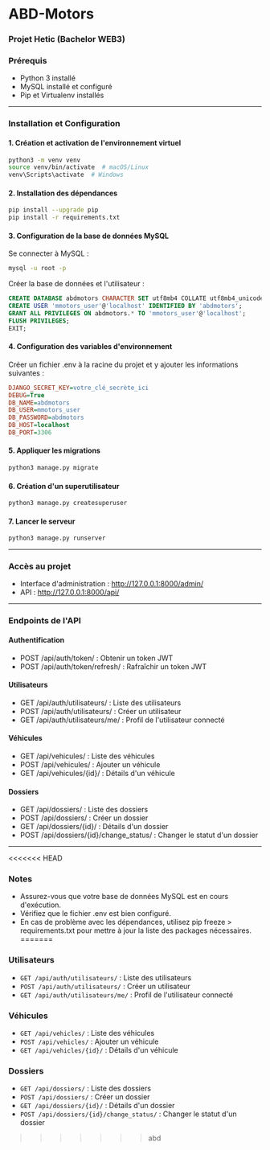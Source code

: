 # ABD-Motors

### Projet Hetic (Bachelor WEB3)

### Prérequis
- Python 3 installé
- MySQL installé et configuré
- Pip et Virtualenv installés

---

### Installation et Configuration

#### 1. Création et activation de l'environnement virtuel
```bash
python3 -m venv venv
source venv/bin/activate  # macOS/Linux
venv\Scripts\activate  # Windows
```

#### 2. Installation des dépendances
```bash
pip install --upgrade pip
pip install -r requirements.txt
```

#### 3. Configuration de la base de données MySQL
Se connecter à MySQL :
```bash
mysql -u root -p
```
Créer la base de données et l'utilisateur :
```sql
CREATE DATABASE abdmotors CHARACTER SET utf8mb4 COLLATE utf8mb4_unicode_ci;
CREATE USER 'mmotors_user'@'localhost' IDENTIFIED BY 'abdmotors';
GRANT ALL PRIVILEGES ON abdmotors.* TO 'mmotors_user'@'localhost';
FLUSH PRIVILEGES;
EXIT;
```

#### 4. Configuration des variables d'environnement
Créer un fichier .env à la racine du projet et y ajouter les informations suivantes :
```ini
DJANGO_SECRET_KEY=votre_clé_secrète_ici
DEBUG=True
DB_NAME=abdmotors
DB_USER=mmotors_user
DB_PASSWORD=abdmotors
DB_HOST=localhost
DB_PORT=3306
```

#### 5. Appliquer les migrations
```bash
python3 manage.py migrate
```

#### 6. Création d'un superutilisateur
```bash
python3 manage.py createsuperuser
```

#### 7. Lancer le serveur
```bash
python3 manage.py runserver
```

---

### Accès au projet
- Interface d'administration : http://127.0.0.1:8000/admin/
- API : http://127.0.0.1:8000/api/
  
---

### Endpoints de l'API
#### Authentification
- POST /api/auth/token/ : Obtenir un token JWT
- POST /api/auth/token/refresh/ : Rafraîchir un token JWT
#### Utilisateurs
- GET /api/auth/utilisateurs/ : Liste des utilisateurs
- POST /api/auth/utilisateurs/ : Créer un utilisateur
- GET /api/auth/utilisateurs/me/ : Profil de l'utilisateur connecté
#### Véhicules
- GET /api/vehicules/ : Liste des véhicules
- POST /api/vehicules/ : Ajouter un véhicule
- GET /api/vehicules/{id}/ : Détails d'un véhicule
#### Dossiers
- GET /api/dossiers/ : Liste des dossiers
- POST /api/dossiers/ : Créer un dossier
- GET /api/dossiers/{id}/ : Détails d'un dossier
- POST /api/dossiers/{id}/change_status/ : Changer le statut d'un dossier

---

<<<<<<< HEAD
### Notes
- Assurez-vous que votre base de données MySQL est en cours d'exécution.
- Vérifiez que le fichier .env est bien configuré.
- En cas de problème avec les dépendances, utilisez pip freeze > requirements.txt pour mettre à jour la liste des packages nécessaires.
=======
### Utilisateurs
- `GET /api/auth/utilisateurs/` : Liste des utilisateurs
- `POST /api/auth/utilisateurs/` : Créer un utilisateur
- `GET /api/auth/utilisateurs/me/` : Profil de l'utilisateur connecté

### Véhicules
- `GET /api/vehicles/` : Liste des véhicules
- `POST /api/vehicles/` : Ajouter un véhicule
- `GET /api/vehicles/{id}/` : Détails d'un véhicule

### Dossiers
- `GET /api/dossiers/` : Liste des dossiers
- `POST /api/dossiers/` : Créer un dossier
- `GET /api/dossiers/{id}/` : Détails d'un dossier
- `POST /api/dossiers/{id}/change_status/` : Changer le statut d'un dossier
>>>>>>> abd

